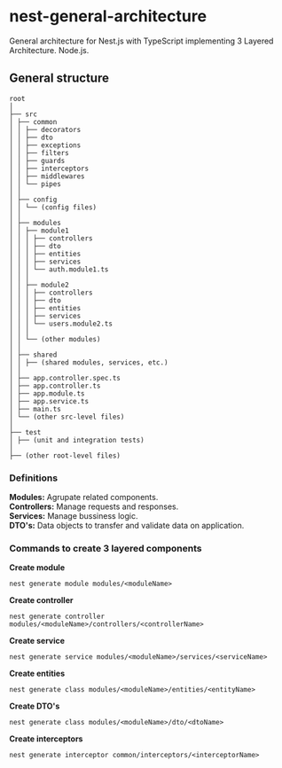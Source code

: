 # nest-general-architecture

General architecture for Nest.js with TypeScript implementing 3 Layered Architecture. Node.js.

## General structure

```
root
│
├── src
│ ├── common
│ │ ├── decorators
│ │ ├── dto
│ │ ├── exceptions
│ │ ├── filters
│ │ ├── guards
│ │ ├── interceptors
│ │ ├── middlewares
│ │ └── pipes
│ │
│ ├── config
│ │ └── (config files)
│ │
│ ├── modules
│ │ ├── module1
│ │ │ ├── controllers
│ │ │ ├── dto
│ │ │ ├── entities
│ │ │ ├── services
│ │ │ └── auth.module1.ts
│ │ │
│ │ ├── module2
│ │ │ ├── controllers
│ │ │ ├── dto
│ │ │ ├── entities
│ │ │ ├── services
│ │ │ └── users.module2.ts
│ │ │
│ │ └── (other modules)
│ │
│ ├── shared
│ │ ├── (shared modules, services, etc.)
│ │
│ ├── app.controller.spec.ts
│ ├── app.controller.ts
│ ├── app.module.ts
│ ├── app.service.ts
│ ├── main.ts
│ └── (other src-level files)
│
├── test
│ ├── (unit and integration tests)
│
├── (other root-level files)
```

### Definitions
**Modules:** Agrupate related components.\
**Controllers:** Manage requests and responses.\
**Services:** Manage bussiness logic.\
**DTO's:** Data objects to transfer and validate data on application.

### Commands to create 3 layered components

**Create module**

```
nest generate module modules/<moduleName>
```

**Create controller**

```
nest generate controller modules/<moduleName>/controllers/<controllerName>
```

**Create service**

```
nest generate service modules/<moduleName>/services/<serviceName>
```

**Create entities**

```
nest generate class modules/<moduleName>/entities/<entityName>
```

**Create DTO's**

```
nest generate class modules/<moduleName>/dto/<dtoName>
```

**Create interceptors**

```
nest generate interceptor common/interceptors/<interceptorName>
```
